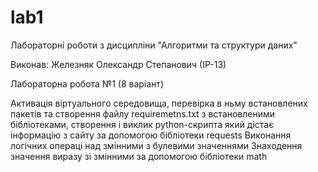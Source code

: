 # lab1
Лабораторні роботи з дисципліни "Алгоритми та структури даних"

Виконав: Железняк Олександр  Степанович (ІР-13)

Лабораторна робота №1 (8 варіант)

Активація віртуального середовища, перевірка в ньму встановлених пакетів та створення файлу requiremetns.txt з встановленими бібліотеками, створення і виклик python-скрипта який дістає інформацію з сайту за допомогою бібліотеки requests Виконання логічних операці над змінними з булевими значеннями Знаходення значення виразу зі змінними за допомогою бібліотеки math
